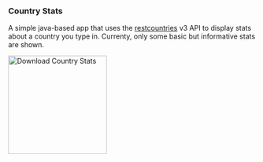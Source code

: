 ### Country Stats

A simple java-based app that uses the [restcountries](https://restcountries.com) v3 API to display stats about a country you type in. Currenty, only some basic but informative stats are shown.

<a href="https://github.com/astoneham1/countries-api-client/releases/download/v1.0.0/CountryStats-1.0.dmg">
  <img src="https://camo.githubusercontent.com/3085898d46b743f798fd8785d69c9c117db83834f93546d045ad3ff6854807fa/68747470733a2f2f7777772e616476696b736f66742e636f6d2f626c6f672f77702d636f6e74656e742f75706c6f6164732f323032332f30392f656469746f725f646f776e6c6f61645f6d61632e706e67" 
       alt="Download Country Stats" width="200">
</a>
